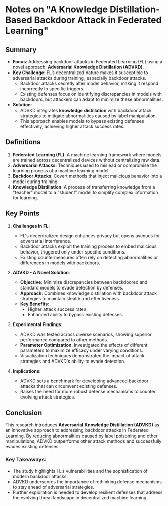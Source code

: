 # Notes on "A Knowledge Distillation-Based Backdoor Attack in Federated Learning"

## Summary
- **Focus**: Addressing backdoor attacks in Federated Learning (FL) using a novel approach, **Adversarial Knowledge Distillation (ADVKD)**.
- **Key Challenge**: FL’s decentralized nature makes it susceptible to adversarial attacks during training, especially backdoor attacks.
  - Backdoor attacks secretly alter model behavior, making it respond incorrectly to specific triggers.
  - Existing defenses focus on identifying discrepancies in models with backdoors, but attackers can adapt to minimize these abnormalities.
- **Solution**: 
  - ADVKD integrates **knowledge distillation** with backdoor attack strategies to mitigate abnormalities caused by label manipulation.
  - This approach enables models to bypass existing defenses effectively, achieving higher attack success rates.

## Definitions
1. **Federated Learning (FL)**: A machine learning framework where models are trained across decentralized devices without centralizing raw data.
2. **Adversarial Attacks**: Techniques used to mislead or compromise the learning process of a machine learning model.
3. **Backdoor Attacks**: Covert methods that inject malicious behavior into a model during training.
4. **Knowledge Distillation**: A process of transferring knowledge from a "teacher" model to a "student" model to simplify complex information for learning.

## Key Points
1. **Challenges in FL**:
   - FL's decentralized design enhances privacy but opens avenues for adversarial interference.
   - Backdoor attacks exploit the training process to embed malicious behavior, triggered only under specific conditions.
   - Existing countermeasures often rely on detecting abnormalities or differences in models with backdoors.

2. **ADVKD - A Novel Solution**:
   - **Objective**: Minimize discrepancies between backdoored and standard models to evade detection by defenses.
   - **Approach**: Combines knowledge distillation with backdoor attack strategies to maintain stealth and effectiveness.
   - **Key Benefits**:
     - Higher attack success rates.
     - Enhanced ability to bypass existing defenses.

3. **Experimental Findings**:
   - ADVKD was tested across diverse scenarios, showing superior performance compared to other methods.
   - **Parameter Optimization**: Investigated the effects of different parameters to maximize efficacy under varying conditions.
   - Visualization techniques demonstrated the impact of attack strategies and ADVKD's ability to evade detection.

4. **Implications**:
   - ADVKD sets a benchmark for developing advanced backdoor attacks that can circumvent existing defenses.
   - Raises the need for more robust defense mechanisms to counter evolving attack strategies.

## Conclusion
This research introduces **Adversarial Knowledge Distillation (ADVKD)** as an innovative approach to addressing backdoor attacks in Federated Learning. By reducing abnormalities caused by label poisoning and other manipulations, ADVKD outperforms other attack methods and successfully evades existing defenses. 

### Key Takeaways:
- The study highlights FL’s vulnerabilities and the sophistication of modern backdoor attacks.
- ADVKD underscores the importance of rethinking defense mechanisms to stay ahead of adversarial strategies.
- Further exploration is needed to develop resilient defenses that address the evolving threat landscape in decentralized machine learning.